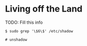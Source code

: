 # Living off the Land

TODO: Fill this info

```
$ sudo grep '\$6\$' /etc/shadow
```

```
# unshadow
```